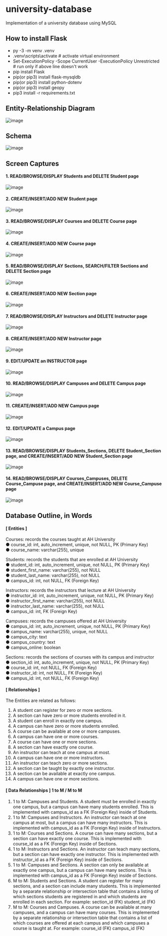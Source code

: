 # university-database
Implementation of a university database using MySQL

## How to install Flask
- py -3 -m venv .venv
- .venv\scripts\activate # activate virtual environment
- Set-ExecutionPolicy -Scope CurrentUser -ExecutionPolicy Unrestricted # run only if above line doesn't work
- pip install Flask
- pip(or pip3) install flask-mysqldb
- pip(or pip3) install python-dotenv
- pip(or pip3) install geopy
- pip3 install -r requirements.txt

## Entity-Relationship Diagram
![image](https://user-images.githubusercontent.com/71689421/145125503-29a3ccce-e3ca-4a0b-80d2-9febb2fbbc04.png)

## Schema
![image](https://user-images.githubusercontent.com/71689421/145124235-8312dd54-1c19-4762-9d9e-84214b74b500.png)

## Screen Captures
#### 1. READ/BROWSE/DISPLAY Students and DELETE Student page
![image](https://user-images.githubusercontent.com/71689421/145124442-6d6aee0c-a2bf-49f2-8ab1-3f524917e472.png)

#### 2. CREATE/INSERT/ADD NEW Student page
![image](https://user-images.githubusercontent.com/71689421/145124476-3146ab90-1f55-4c96-91f2-856d953a8d97.png)

#### 3. READ/BROWSE/DISPLAY Courses and DELETE Course page
![image](https://user-images.githubusercontent.com/71689421/145124509-48ea3e7a-f13d-4ce9-8f00-c83668581646.png)

#### 4. CREATE/INSERT/ADD NEW Course page
![image](https://user-images.githubusercontent.com/71689421/145124556-7b6d3d13-296b-41d1-b297-a6c013979e30.png)

#### 5. READ/BROWSE/DISPLAY Sections, SEARCH/FILTER Sections and DELETE Section page
![image](https://user-images.githubusercontent.com/71689421/145124591-cefaf8f0-0f96-4a85-8d05-bd0bd80bbb10.png)

#### 6. CREATE/INSERT/ADD NEW Section page
![image](https://user-images.githubusercontent.com/71689421/145124648-d0f709ea-1791-4a74-95b8-dab873081b76.png)

#### 7. READ/BROWSE/DISPLAY Instructors and DELETE Instructor page
![image](https://user-images.githubusercontent.com/71689421/145124679-76d8220f-b20b-47be-9cae-a10914ae1adc.png)

#### 8. CREATE/INSERT/ADD NEW Instructor page
![image](https://user-images.githubusercontent.com/71689421/145125408-691e398f-ad36-457e-a648-3bd82e6c0079.png)

#### 9. EDIT/UPDATE an INSTRUCTOR page
![image](https://user-images.githubusercontent.com/71689421/145125381-e37ff415-a973-44dd-9721-2da2cfa0dbfa.png)

#### 10. READ/BROWSE/DISPLAY Campuses and DELETE Campus page
![image](https://user-images.githubusercontent.com/71689421/145125357-a302a20e-652b-48d9-835e-fa092209d36e.png)

#### 11. CREATE/INSERT/ADD NEW Campus page
![image](https://user-images.githubusercontent.com/71689421/145125321-e03e83ff-53f8-4f48-b813-938edc723ff6.png)

#### 12. EDIT/UPDATE a Campus page
![image](https://user-images.githubusercontent.com/71689421/145125017-6e444f22-1d5d-400e-b7e2-88c7a3e61039.png)

#### 13. READ/BROWSE/DISPLAY Students_Sections, DELETE Student_Section page, and CREATE/INSERT/ADD NEW Student_Section page
![image](https://user-images.githubusercontent.com/71689421/145124982-f6dca622-3527-425f-aaa6-153dee09cac7.png)

#### 14. READ/BROWSE/DISPLAY Courses_Campuses, DELETE Course_Campuse page, and CREATE/INSERT/ADD NEW Course_Campuse page
![image](https://user-images.githubusercontent.com/71689421/145124956-cafcaf39-1ed8-427c-b51a-988f311ed371.png)


## Database Outline, in Words
#### [ Entities ]
Courses: records the courses taught at AH University \
● course_id: int, auto_increment, unique, not NULL, PK (Primary Key) \
● course_name: varchar(255), unique

Students: records the students that are enrolled at AH University \
● student_id: int, auto_increment, unique, not NULL, PK (Primary Key) \
● student_first_name: varchar(255), not NULL \
● student_last_name: varchar(255), not NULL \
● campus_id: int, not NULL, FK (Foreign Key)

Instructors: records the instructors that lecture at AH University \
● instructor_id: int, auto_increment, unique, not NULL, PK (Primary Key) \
● instructor_first_name: varchar(255), not NULL \
● instructor_last_name: varchar(255), not NULL \
● campus_id: int, FK (Foreign Key)

Campuses: records the campuses offered at AH University \
● campus_id: int, auto_increment, unique, not NULL, PK (Primary Key) \
● campus_name: varchar(255), unique, not NULL \
● campus_city: text \
● campus_country: text \
● campus_online: boolean

Sections: records the sections of courses with its campus and instructor \
● section_id: int, auto_increment, unique, not NULL, PK (Primary Key) \
● course_id: int, not NULL, FK (Foreign Key) \
● instructor_id: int, not NULL, FK (Foreign Key) \
● campus_id: int, not NULL, FK (Foreign Key)

#### [ Relationships ]
The Entities are related as follows:
1. A student can register for zero or more sections.
2. A section can have zero or more students enrolled in it.
3. A student can enroll in exactly one campus.
4. A campus can have zero or more students enrolled.
5. A course can be available at one or more campuses.
6. A campus can have one or more courses.
7. A course can have one or more sections.
8. A section can have exactly one course.
9. An instructor can teach at one campus at most.
10. A campus can have one or more instructors.
11. An instructor can teach zero or more sections.
12. A section can be taught by exactly one instructor.
13. A section can be available at exactly one campus.
14. A campus can have one or more sections.

#### [ Data Relationships ] 1 to M / M to M 
1. 1 to M: Campuses and Students. A student must be enrolled in exactly one campus, but
a campus can have many students enrolled. This is implemented with campus_id as a
FK (Foreign Key) inside of Students.
2. 1 to M: Campuses and Instructors. An instructor can teach at one campus at most, but a
campus can have many instructors. This is implemented with campus_id as a FK
(Foreign Key) inside of Instructors.
3. 1 to M: Courses and Sections. A course can have many sections, but a section can have
exactly one course. This is implemented with course_id as a FK (Foreign Key) inside of
Sections.
4. 1 to M: Instructors and Sections. An instructor can teach many sections, but a section
can have exactly one instructor. This is implemented with instructor_id as a FK (Foreign
Key) inside of Sections.
5. 1 to M: Campuses and Sections. A section can only be available at exactly one campus,
but a campus can have many sections. This is implemented with campus_id as a FK
(Foreign Key) inside of Sections.
6. M to M: Students and Sections. A student can register for many sections, and a section
can include many students. This is implemented by a separate relationship or
intersection table that contains a listing of which sections students are registered in and
which students are enrolled in each section. For example:
section_id (FK) student_id (FK)
7. M to M: Courses and Campuses. A course can be available at many campuses, and a
campus can have many courses. This is implemented by a separate relationship or
intersection table that contains a list of which courses are offered at each campus and
which campuses a course is taught at. For example:
course_id (FK) campus_id (FK)
